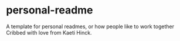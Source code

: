 # personal-readme
A template for personal readmes, or how people like to work together
Cribbed with love from Kaeti Hinck.
